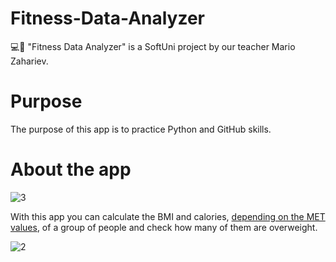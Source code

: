 # Fitness-Data-Analyzer
💻🐍 "Fitness Data Analyzer" is a SoftUni project by our teacher Mario Zahariev.

# Purpose
The purpose of this app is to practice Python and GitHub skills.

# About the app
![3](https://github.com/VerginiyaStoyanova/Fitness-Data-Analyzer/assets/44588240/9cc93b9a-4470-4c01-a812-f605608b9bcb)

With this app you can calculate the BMI and calories, [depending on the MET values](https://media.hypersites.com/clients/1235/filemanager/MHC/METs.pdf), of a group of people and check how many of them are overweight.

![2](https://github.com/VerginiyaStoyanova/Fitness-Data-Analyzer/assets/44588240/9d72fff8-4338-4dfd-9e36-37b2fbff6be3)
